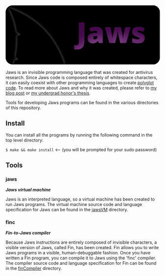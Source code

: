 ![Jaws Logo](resources/jawsLogo.png)

Jaws is an invisible programming language that was created for antivirus research. Since Jaws code is composed entirely of whitespace characters, it can easily coexist with other programming languages to create [polyglot code](https://en.wikipedia.org/wiki/Polyglot_(computing)). To read more about Jaws and why it was created, please refer to [my blog post](https://www.palehat.net/jaws-research/) or [my undergrad honor's thesis](https://scholarworks.uni.edu/cgi/viewcontent.cgi?article=1423&context=hpt).

Tools for developing Jaws programs can be found in the various directories of this repository.

## Install

You can install all the programs by running the following command in the top level directory:

`$ make && make install`		<-- (you will be prompted for your sudo password)

## Tools

### jaws

***Jaws virtual machine***

Jaws is an interpreted language, so a virtual machine has been created to run Jaws programs. The virtual machine source code and language specification for Jaws can be found in the [jawsVM](jawsVM/) directory.

### finc 

***Fin-to-Jaws compiler***

Because Jaws instructions are entirely composed of invisible characters, a visible version of Jaws, called Fin, has been created. Fin allows you to write Jaws programs in a visible, human-debuggable fashion. Once you have written a Fin program, you can compile it to Jaws using the 'finc' compiler. The compiler source code and language specification for Fin can be found in the [finCompiler](finCompiler/) directory.
